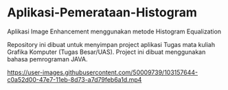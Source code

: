 # Aplikasi-Pemerataan-Histogram
Aplikasi Image Enhancement menggunakan metode Histogram Equalization

Repository ini dibuat untuk menyimpan project aplikasi Tugas mata kuliah Grafika Komputer (Tugas Besar/UAS).
Project ini dibuat menggunakan bahasa pemrograman JAVA.

https://user-images.githubusercontent.com/50009739/103157644-c0a52d00-47e7-11eb-8d73-a7d79feb6a1d.mp4
